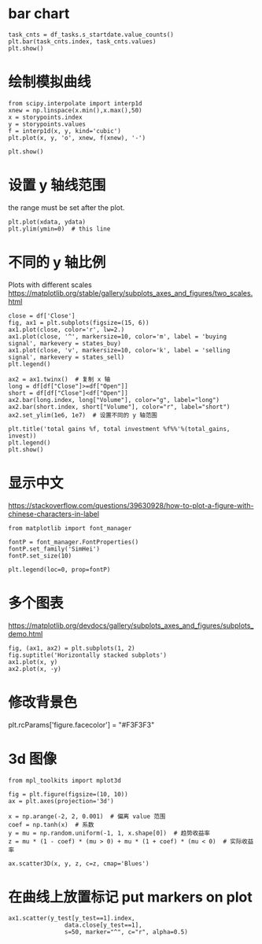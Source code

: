 # bar chart

```
task_cnts = df_tasks.s_startdate.value_counts()
plt.bar(task_cnts.index, task_cnts.values)
plt.show()
```

# 绘制模拟曲线

```
from scipy.interpolate import interp1d
xnew = np.linspace(x.min(),x.max(),50)
x = storypoints.index
y = storypoints.values
f = interp1d(x, y, kind='cubic')
plt.plot(x, y, 'o', xnew, f(xnew), '-')

plt.show()
```

# 设置 y 轴线范围

the range must be set after the plot.
```
plt.plot(xdata, ydata)
plt.ylim(ymin=0)  # this line
```


# 不同的 y 轴比例

Plots with different scales
https://matplotlib.org/stable/gallery/subplots_axes_and_figures/two_scales.html

```
close = df['Close']
fig, ax1 = plt.subplots(figsize=(15, 6))
ax1.plot(close, color='r', lw=2.)
ax1.plot(close, '^', markersize=10, color='m', label = 'buying signal', markevery = states_buy)
ax1.plot(close, 'v', markersize=10, color='k', label = 'selling signal', markevery = states_sell)
plt.legend()

ax2 = ax1.twinx()  # 复制 x 轴
long = df[df["Close"]>=df["Open"]]
short = df[df["Close"]<df["Open"]]
ax2.bar(long.index, long["Volume"], color="g", label="long")
ax2.bar(short.index, short["Volume"], color="r", label="short")
ax2.set_ylim(1e6, 1e7)  # 设置不同的 y 轴范围

plt.title('total gains %f, total investment %f%%'%(total_gains, invest))
plt.legend()
plt.show()
```

# 显示中文

https://stackoverflow.com/questions/39630928/how-to-plot-a-figure-with-chinese-characters-in-label

```
from matplotlib import font_manager

fontP = font_manager.FontProperties()
fontP.set_family('SimHei')
fontP.set_size(10)

plt.legend(loc=0, prop=fontP)
```

# 多个图表

https://matplotlib.org/devdocs/gallery/subplots_axes_and_figures/subplots_demo.html
```
fig, (ax1, ax2) = plt.subplots(1, 2)
fig.suptitle('Horizontally stacked subplots')
ax1.plot(x, y)
ax2.plot(x, -y)
```

# 修改背景色

plt.rcParams['figure.facecolor'] = "#F3F3F3"

# 3d 图像

```
from mpl_toolkits import mplot3d

fig = plt.figure(figsize=(10, 10))
ax = plt.axes(projection='3d')

x = np.arange(-2, 2, 0.001)  # 偏离 value 范围
coef = np.tanh(x)  # 系数
y = mu = np.random.uniform(-1, 1, x.shape[0])  # 趋势收益率
z = mu * (1 - coef) * (mu > 0) + mu * (1 + coef) * (mu < 0)  # 实际收益率

ax.scatter3D(x, y, z, c=z, cmap='Blues')
```

# 在曲线上放置标记 put markers on plot

```
ax1.scatter(y_test[y_test==1].index,
                data.close[y_test==1],
                s=50, marker="^", c="r", alpha=0.5)
```
